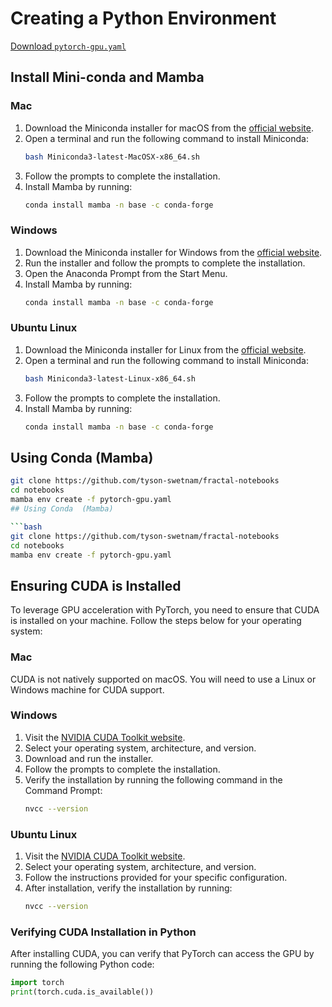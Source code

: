 # Creating a Python Environment

[Download `pytorch-gpu.yaml`](notebooks/pytorch-gpu.yaml)

## Install Mini-conda and Mamba

### Mac

1. Download the Miniconda installer for macOS from the [official website](https://docs.conda.io/en/latest/miniconda.html).
2. Open a terminal and run the following command to install Miniconda:
    ```bash
    bash Miniconda3-latest-MacOSX-x86_64.sh
    ```
3. Follow the prompts to complete the installation.
4. Install Mamba by running:
    ```bash
    conda install mamba -n base -c conda-forge
    ```

### Windows

1. Download the Miniconda installer for Windows from the [official website](https://docs.conda.io/en/latest/miniconda.html).
2. Run the installer and follow the prompts to complete the installation.
3. Open the Anaconda Prompt from the Start Menu.
4. Install Mamba by running:
    ```bash
    conda install mamba -n base -c conda-forge
    ```

### Ubuntu Linux

1. Download the Miniconda installer for Linux from the [official website](https://docs.conda.io/en/latest/miniconda.html).
2. Open a terminal and run the following command to install Miniconda:
    ```bash
    bash Miniconda3-latest-Linux-x86_64.sh
    ```
3. Follow the prompts to complete the installation.
4. Install Mamba by running:
    ```bash
    conda install mamba -n base -c conda-forge
    ```

## Using Conda (Mamba)

```bash
git clone https://github.com/tyson-swetnam/fractal-notebooks
cd notebooks
mamba env create -f pytorch-gpu.yaml
## Using Conda  (Mamba)

```bash
git clone https://github.com/tyson-swetnam/fractal-notebooks
cd notebooks
mamba env create -f pytorch-gpu.yaml

```

## Ensuring CUDA is Installed

To leverage GPU acceleration with PyTorch, you need to ensure that CUDA is installed on your machine. Follow the steps below for your operating system:

### Mac

CUDA is not natively supported on macOS. You will need to use a Linux or Windows machine for CUDA support.

### Windows

1. Visit the [NVIDIA CUDA Toolkit website](https://developer.nvidia.com/cuda-downloads).
2. Select your operating system, architecture, and version.
3. Download and run the installer.
4. Follow the prompts to complete the installation.
5. Verify the installation by running the following command in the Command Prompt:
    ```bash
    nvcc --version
    ```

### Ubuntu Linux

1. Visit the [NVIDIA CUDA Toolkit website](https://developer.nvidia.com/cuda-downloads).
2. Select your operating system, architecture, and version.
3. Follow the instructions provided for your specific configuration.
4. After installation, verify the installation by running:
    ```bash
    nvcc --version
    ```

### Verifying CUDA Installation in Python

After installing CUDA, you can verify that PyTorch can access the GPU by running the following Python code:

```python
import torch
print(torch.cuda.is_available())
```